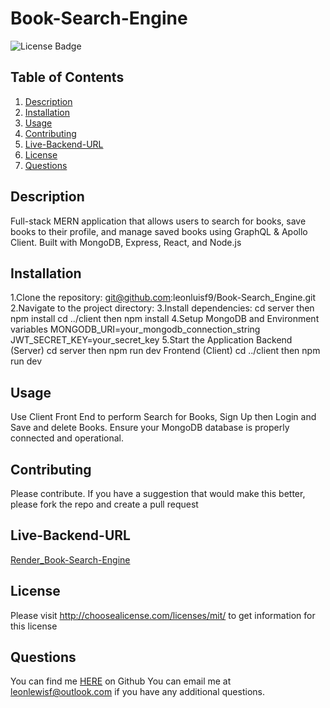 # Book-Search-Engine
![License Badge](https://shields.io/badge/license-MIT_License-blue)
## Table of Contents
1. [Description](#description)
2. [Installation](#installation)
3. [Usage](#usage)
4. [Contributing](#contributing)
5. [Live-Backend-URL](#Live-Backend-URL)
6. [License](#license)
7. [Questions](#questions)

## Description
Full-stack MERN application that allows users to search for books, save books to their profile, and manage saved books using GraphQL & Apollo Client. Built with MongoDB, Express, React, and Node.js
## Installation
1.Clone the repository: git@github.com:leonluisf9/Book-Search_Engine.git 
2.Navigate to the project directory: 
3.Install dependencies: 
  cd server then npm install
  cd ../client then npm install
4.Setup MongoDB and Environment variables
  MONGODB_URI=your_mongodb_connection_string
  JWT_SECRET_KEY=your_secret_key
5.Start the Application
  Backend (Server)
  cd server then npm run dev
  Frontend (Client)
  cd ../client then npm run dev
## Usage
Use Client Front End to perform Search for Books, Sign Up then Login and Save and delete Books. Ensure your MongoDB database is properly connected and operational.
## Contributing
Please contribute. If you have a suggestion that would make this better, please fork the repo and create a pull request
## Live-Backend-URL
[Render_Book-Search-Engine](https://book-search-engine-7c4s.onrender.com)
## License
Please visit http://choosealicense.com/licenses/mit/ to get information for this license
## Questions
You can find me [HERE](https://github.com/leonlewisf) on Github
You can email me at leonlewisf@outlook.com if you have any additional questions.
